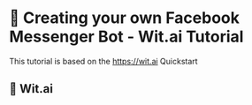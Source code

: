 
# 🤖 Creating your own Facebook Messenger Bot - Wit.ai Tutorial

This tutorial is based on the https://wit.ai Quickstart 

## 🙌 Wit.ai

